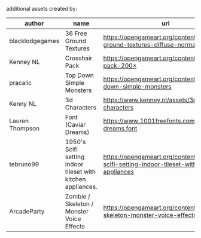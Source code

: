 additional assets created by:

| author | name | url |
| --- | --- | --- |
| blacklodgegames | 36 Free Ground Textures | https://opengameart.org/content/36-free-ground-textures-diffuse-normals |
| Kenney NL | Crosshair Pack | https://opengameart.org/content/crosshair-pack-200× |
| pracalic | Top Down Simple Monsters | https://opengameart.org/content/top-down-simple-monsters |
| Kenny NL | 3d Characters | https://www.kenney.nl/assets/3d-characters |
| Lauren Thompson | Font (Caviar Dreams) | https://www.1001freefonts.com/caviar-dreams.font |
| tebruno99 | 1950's Scifi setting indoor tileset with kitchen appliances. | https://opengameart.org/content/1950s-scifi-setting-indoor-tileset-with-kitchen-appliances |
| ArcadeParty | Zombie / Skeleton / Monster Voice Effects | https://opengameart.org/content/zombie-skeleton-monster-voice-effects |
